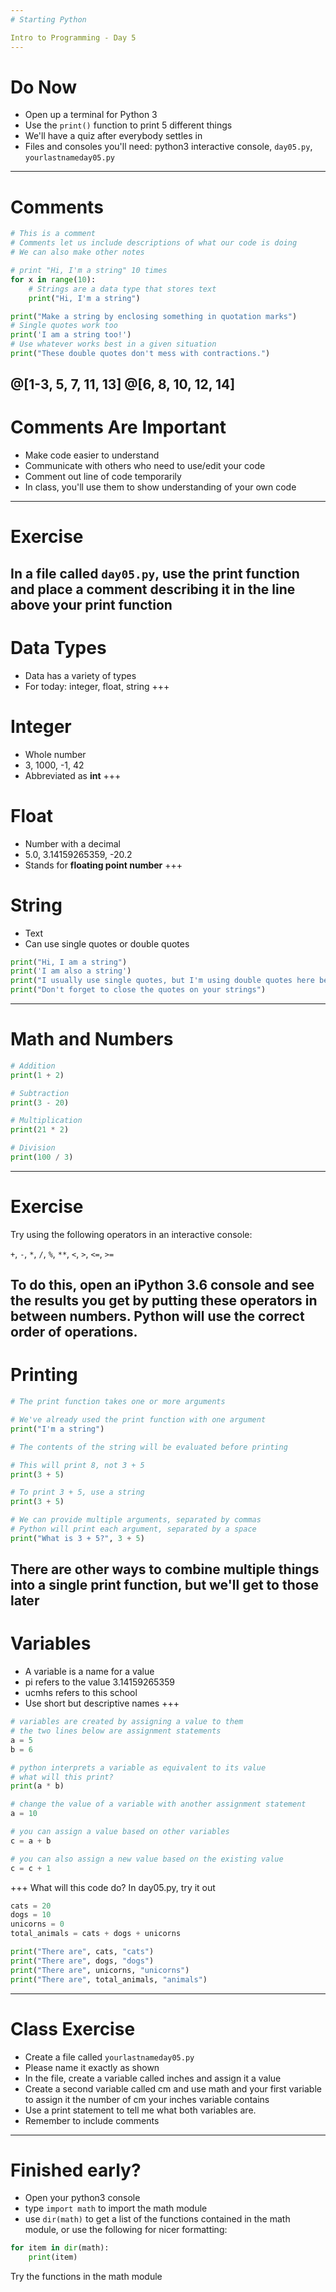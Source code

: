 ```yaml
---
# Starting Python

Intro to Programming - Day 5
---
```

# Do Now

* Open up a terminal for Python 3
* Use the ```print()``` function to print 5 different things
* We'll have a quiz after everybody settles in
* Files and consoles you'll need: python3 interactive console, ```day05.py```, ```yourlastnameday05.py```
---
# Comments

```python
# This is a comment
# Comments let us include descriptions of what our code is doing
# We can also make other notes

# print "Hi, I'm a string" 10 times
for x in range(10):
    # Strings are a data type that stores text
    print("Hi, I'm a string")

print("Make a string by enclosing something in quotation marks")
# Single quotes work too
print('I am a string too!')
# Use whatever works best in a given situation
print("These double quotes don't mess with contractions.")
```
@[1-3, 5, 7, 11, 13]
@[6, 8, 10, 12, 14]
---
# Comments Are Important

* Make code easier to understand
* Communicate with others who need to use/edit your code
* Comment out line of code temporarily
* In class, you'll use them to show understanding of your own code
---
# Exercise

In a file called ```day05.py```, use the print function and place a comment describing it in the line above your print function
---
# Data Types

* Data has a variety of types
* For today: integer, float, string
+++
# Integer

* Whole number
* 3, 1000, -1, 42
* Abbreviated as **int**
+++
# Float

* Number with a decimal
* 5.0, 3.14159265359, -20.2
* Stands for **floating point number**
+++
# String

* Text
* Can use single quotes or double quotes

```python
print("Hi, I am a string")
print('I am also a string')
print("I usually use single quotes, but I'm using double quotes here because of the contraction")
print("Don't forget to close the quotes on your strings")
```
---
# Math and Numbers

```python
# Addition
print(1 + 2)

# Subtraction
print(3 - 20)

# Multiplication
print(21 * 2)

# Division
print(100 / 3)
```
---
# Exercise

Try using the following operators in an interactive console:

```+```, ```-```, ```*```, ```/```, ```%```, ```**```, ```<```, ```>```, ```<=```, ```>=```

To do this, open an iPython 3.6 console and see the results you get by putting these operators in between numbers. Python will use the correct order of operations.
---
# Printing

```python
# The print function takes one or more arguments

# We've already used the print function with one argument
print("I'm a string")

# The contents of the string will be evaluated before printing

# This will print 8, not 3 + 5
print(3 + 5)

# To print 3 + 5, use a string
print(3 + 5)

# We can provide multiple arguments, separated by commas
# Python will print each argument, separated by a space
print("What is 3 + 5?", 3 + 5)
```

There are other ways to combine multiple things into a single print function, but we'll get to those later
---
# Variables

* A variable is a name for a value
* pi refers to the value 3.14159265359
* ucmhs refers to this school
* Use short but descriptive names
+++
```python
# variables are created by assigning a value to them
# the two lines below are assignment statements
a = 5
b = 6

# python interprets a variable as equivalent to its value
# what will this print?
print(a * b)

# change the value of a variable with another assignment statement
a = 10

# you can assign a value based on other variables
c = a + b

# you can also assign a new value based on the existing value
c = c + 1
```
+++
What will this code do? In day05.py, try it out

```python
cats = 20
dogs = 10
unicorns = 0
total_animals = cats + dogs + unicorns  

print("There are", cats, "cats")
print("There are", dogs, "dogs")
print("There are", unicorns, "unicorns")
print("There are", total_animals, "animals")

```
---
# Class Exercise

* Create a file called ```yourlastnameday05.py```
* Please name it exactly as shown
* In the file, create a variable called inches and assign it a value
* Create a second variable called cm and use math and your first variable to assign it the number of cm your inches variable contains
* Use a print statement to tell me what both variables are.
* Remember to include comments
---
# Finished early?

* Open your python3 console
* type ```import math``` to import the math module
* use ```dir(math)``` to get a list of the functions contained in the math module, or use the following for nicer formatting:

```python
for item in dir(math):
    print(item)
```

Try the functions in the math module